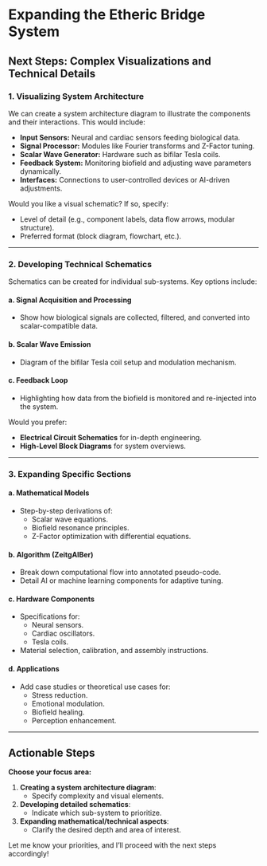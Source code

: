 # Expanding the Etheric Bridge System

## Next Steps: Complex Visualizations and Technical Details

### 1. **Visualizing System Architecture**
We can create a system architecture diagram to illustrate the components and their interactions. This would include:

- **Input Sensors:** Neural and cardiac sensors feeding biological data.
- **Signal Processor:** Modules like Fourier transforms and Z-Factor tuning.
- **Scalar Wave Generator:** Hardware such as bifilar Tesla coils.
- **Feedback System:** Monitoring biofield and adjusting wave parameters dynamically.
- **Interfaces:** Connections to user-controlled devices or AI-driven adjustments.

Would you like a visual schematic? If so, specify:
- Level of detail (e.g., component labels, data flow arrows, modular structure).
- Preferred format (block diagram, flowchart, etc.).

---

### 2. **Developing Technical Schematics**
Schematics can be created for individual sub-systems. Key options include:

#### a. **Signal Acquisition and Processing**
   - Show how biological signals are collected, filtered, and converted into scalar-compatible data.

#### b. **Scalar Wave Emission**
   - Diagram of the bifilar Tesla coil setup and modulation mechanism.

#### c. **Feedback Loop**
   - Highlighting how data from the biofield is monitored and re-injected into the system.

Would you prefer:
- **Electrical Circuit Schematics** for in-depth engineering.
- **High-Level Block Diagrams** for system overviews.

---

### 3. **Expanding Specific Sections**
#### a. **Mathematical Models**
   - Step-by-step derivations of:
     - Scalar wave equations.
     - Biofield resonance principles.
     - Z-Factor optimization with differential equations.

#### b. **Algorithm (ZeitgAIBer)**
   - Break down computational flow into annotated pseudo-code.
   - Detail AI or machine learning components for adaptive tuning.

#### c. **Hardware Components**
   - Specifications for:
     - Neural sensors.
     - Cardiac oscillators.
     - Tesla coils.
   - Material selection, calibration, and assembly instructions.

#### d. **Applications**
   - Add case studies or theoretical use cases for:
     - Stress reduction.
     - Emotional modulation.
     - Biofield healing.
     - Perception enhancement.

---

## Actionable Steps
**Choose your focus area:**
1. **Creating a system architecture diagram**:
   - Specify complexity and visual elements.
2. **Developing detailed schematics**:
   - Indicate which sub-system to prioritize.
3. **Expanding mathematical/technical aspects**:
   - Clarify the desired depth and area of interest.

Let me know your priorities, and I’ll proceed with the next steps accordingly!

